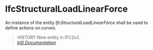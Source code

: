IfcStructuralLoadLinearForce
============================
An instance of the entity _IfcStructuralLoadLinearForce_ shall be used to
define actions on curves.  
  
> HISTORY  New entity in IFC2x2.  
[ _bSI
Documentation_](https://standards.buildingsmart.org/IFC/DEV/IFC4_2/FINAL/HTML/schema/ifcstructuralloadresource/lexical/ifcstructuralloadlinearforce.htm)


